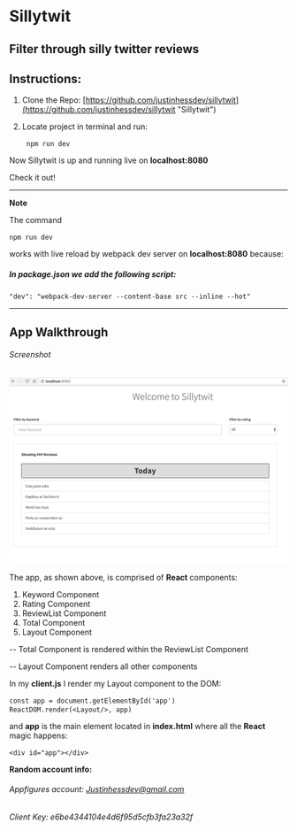 # Sillytwit
## Filter through silly twitter reviews

## Instructions:

1. Clone the Repo: [https://github.com/justinhessdev/sillytwit](https://github.com/justinhessdev/sillytwit "Sillytwit")

2. Locate project in terminal and run:
		
		npm run dev
		
Now Sillytwit is up and running live on **localhost:8080**

Check it out!		
	
________________________

**Note**

The command 
	
	npm run dev
	
works with live reload by webpack dev server on **localhost:8080** because:	

##### In package.json we add the following script: 

	"dev": "webpack-dev-server --content-base src --inline --hot"
	
________________________


## App Walkthrough

###### Screenshot
![Alt text](./src/img/sillytwit.png?raw=true "Sillytwit Screenshot")

The app, as shown above, is comprised of **React** components:

1. Keyword Component 
2. Rating Component
3. ReviewList Component
4. Total Component
5. Layout Component

-- Total Component is rendered within the ReviewList Component

-- Layout Component renders all other components

In my **client.js** I render my Layout component to the DOM:
	
	const app = document.getElementById('app')
	ReactDOM.render(<Layout/>, app)
	
and **app** is the main element located in **index.html** where all the **React** magic happens:

	<div id="app"></div>
	
**Random account info:**
	
###### Appfigures account: Justinhessdev@gmail.com
 
###### Client Key: e6be4344104e4d6f95d5cfb3fa23a32f

